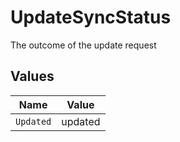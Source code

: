 # UpdateSyncStatus

The outcome of the update request


## Values

| Name      | Value     |
| --------- | --------- |
| `Updated` | updated   |